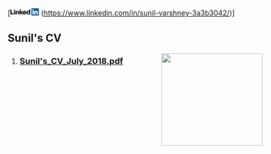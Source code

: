 [![LinkedIn](https://github.com/sunil019/public-image/raw/master/LinkedIn-sunil019.png)
(https://www.linkedin.com/in/sunil-varshney-3a3b3042/)]


## Sunil's CV

<a href="https://github.com/sunil019?tab=followers"><img align="right" width="200" height="183" src="https://s3.amazonaws.com/github/ribbons/forkme_left_green_007200.png" /></a>

1. ### [Sunil's_CV_July_2018.pdf](https://github.com/sunil019/sunil-CV/blob/master/Sunil_V_DevOps_4_Year.pdf "Heading link")

